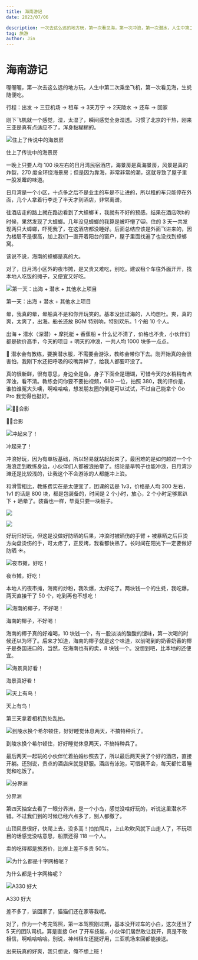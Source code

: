 ```yaml
---
title: 海南游记
date: 2023/07/06

description: 一次去这么远的地方玩，第一次看见海，第一次冲浪，第一次潜水，人生中第二次乘坐飞机，生蚝好便宜可以随便吃，休假旅行真的快乐，可以一直不用上班吗？
tag: 旅游
author: Jin
---
```


# 海南游记

喔喔喔，第一次去这么远的地方玩，人生中第二次乘坐飞机，第一次看见海，生蚝随便吃。

行程：出发 → 三亚机场 → 租车 → 3天万宁 → 2天陵水 → 还车 → 回家

刚下飞机就一个感觉，湿，太湿了，瞬间感觉全身湿透。习惯了北京的干热，刚来三亚是真有点适应不了，浑身黏糊糊的。

![住上了传说中的海景房](https://caijinyc.github.io/images/picx/IMG_5364.3bkkfh82wuu0.webp)

住上了传说中的海景房

一晚上只要人均 100 块左右的日月湾民宿酒店，海景房是真海景房，风景是真的炸裂，270 度全环绕海景房；但是因为靠海，非常非常的潮，这就导致了屋子里一股发霉的味道。

日月湾是一个小区，十点多之后不是业主的车是不让进的，所以租的车只能停在外面，几个人拿着行李走了半天才到酒店，非常离谱。

往酒店走的路上就在路边看到了大蟑螂🪳，我就有不好的预感。结果在酒店吹b的时候，果然发现了大蟑螂。几年没见蟑螂的我算是被吓懵了🙀。住的 3 天一共发现两只大蟑螂，吓死我了，在这酒店都没睡好。后面总结应该是外面飞进来的，因为楼层不是很高，加上我们一直开着阳台的窗户，屋子里面找遍了也没找到蟑螂窝。

该说不说，海南的蟑螂是真的大。

对了，日月湾小区外的夜市摊，是又贵又难吃，别吃。建议租个车往外面开开，找本地人吃饭的摊子，又便宜又好吃。

![第一天：出海 + 潜水 + 其他水上项目](https://caijinyc.github.io/images/picx/IMG_5296.476bhieoqfw0.webp)

第一天：出海 + 潜水 + 其他水上项目

晕，我真的晕，晕船真不是和你开玩笑的。基本没出过海的，人均想吐。爽，真的爽，太爽了，出海。船长还放 BGM 特别响，特别欢乐。1 个船 10 个人。

出海 + 潜水（深潜）+ 摩托艇 + 香蕉船 + 什么记不清了，价格也不贵，小伙伴们都是砍价高手，今天的项目 + 明天的冲浪，一共人均 1000 块多一点点。

🤿 潜水会有教练，要换潜水服，不需要会游泳，教练会带你下去。刚开始真的会很害怕，我刚下水还把呼吸的咬嘴弄掉了，给我人都要吓没了。

真的很新鲜，很有意思，身边全是鱼，身子下面全是珊瑚，可惜今天的水稍稍有点浑浊，看不清。教练会问你要不要拍视频，680 一位，拍照 380，我的评价是，谁拍谁冤大头噢，啊哈哈哈，想发朋友圈的倒是可以试试，不过自己能拿个 Go Pro 我觉得也挺好。

![🏄‍♂️合影](https://caijinyc.github.io/images/picx/c26683f8698744f63e85c1b5de94f361.6hjd5un23sg0.webp)

🏄‍♂️合影

![冲起来了！](https://caijinyc.github.io/images/picx/9407812d81517a66728f62d78a4e621b.5cfqw5nile80.webp)

冲起来了！

冲浪好玩，因为有单板基础，所以轻易就站起起来了。最困难的是如何越过一个个海浪走到教练身边，小伙伴们人都被浪拍晕了。结论是旱鸭子也能冲浪，日月湾沙滩还是比较浅的，让我这个不会游泳的人都能冲上浪。

和滑雪相比，教练费实在是太便宜了，团课的话是 1v3，价格是人均 300 左右，1v1 的话是 800 块，都是包装备的，时间是 2 个小时，放心，2 个小时足够累趴下 + 晒晕了。装备也一样，毕竟只要一块板子。

![](https://caijinyc.github.io/images/picx/IMG_5361.1ypiag82wexs.webp)

![](https://caijinyc.github.io/images/picx/IMG_5362.5gh9yrx1xps0.webp)

好玩归好玩，但这是没做好防晒的后果，冲浪时被晒伤的手臂 + 被暴晒之后巨烫方向盘烫伤的手，可太疼了，正反烤，我看都快熟了。长时间在阳光下一定要做好防晒 ☀️。

![夜市摊，好吃！](https://caijinyc.github.io/images/picx/IMG_5304.7l3xxx2vjjk0.webp)

夜市摊，好吃！

本地人的夜市摊，海南的炒粉，我吹爆，太好吃了。两块钱一个的生蚝，我吃爆，两天直接干了 50 个，吃到再也不想吃！

![海南的椰子，不好喝！](https://caijinyc.github.io/images/picx/F9C5D09E-0E23-45C9-A6F8-E7707D03D5E9_1_105_c.4aucxncznm40.webp)

海南的椰子，不好喝！

海南的椰子真的好难喝，10 块钱一个，有一股淡淡的酸酸的馊味，第一次喝的时候还以为坏了。后来才知道，海南的椰子就是这个味道，以前喝到的奶香奶香的椰子是泰国进口的，当然，在海南也有的卖，8 块钱一个。没想到吧，比本地的还便宜。

![海景真好看！](https://caijinyc.github.io/images/picx/DSC05597.54z4xunw3rs0.webp)

海景真好看！

![天上有鸟！](https://caijinyc.github.io/images/picx/DSC05708.483ayn5t9d40.jpg)

天上有鸟！

第三天拿着相机到处乱拍。

![到陵水换个希尔顿住，好好睡觉休息两天，不搞特种兵了。](https://caijinyc.github.io/images/picx/IMG_5368.sxrkgrurt28.webp)

到陵水换个希尔顿住，好好睡觉休息两天，不搞特种兵了。

最后两天一起玩的小伙伴忙着拍婚纱照去了，所以最后两天换了个好的酒店，直接开躺。还别说，贵点的酒店床就是舒服。酒店有泳池，可惜我不会，每天都忙着睡觉和吃饭了。

![分界洲](https://caijinyc.github.io/images/picx/IMG_5376.5g6jlctv83c0.webp)

分界洲

第四天抽空去看了一眼分界洲，是一个小岛，感觉没啥好玩的，听说这里潜水不错。不过我们到的时候已经六点多了，别人都撤了。

山顶风景很好，快爬上去，没多高！拍拍照片，上山吹吹风就下山走人了，不玩项目的话感觉没啥意思，船票还得 118 一个人。

卖的吃得都是旅游价，比岸上差不多贵 50%。

![为什么都是十字网格呢？](https://caijinyc.github.io/images/picx/IMG_5397.5zlfwio9xlw0.webp)

为什么都是十字网格呢？

![A330 好大](https://caijinyc.github.io/images/picx/IMG_5390.59np5m2ds3c.webp)

A330 好大

差不多了，该回家了，猫猫们还在家等我呢。

对了，作为一个考完驾照，第一本驾照刚过期，基本没开过车的小白，这次还当了 5 天的团队司机，算是直接 Get 了开车技能，小伙伴们居然敢让我开，真是不敢相信，啊哈哈哈哈。别说，神州租车还挺好用，三亚机场来回都能接送。

出来玩真的好爽，我只想说，俺不想上班！